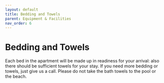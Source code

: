 ```yaml
---
layout: default
title: Bedding and Towels
parent: Equipment & Facilities
nav_order: 6
---
```


# Bedding and Towels

Each bed in the apartment will be made up in readiness for your arrival: also there should be sufficient towels for your stay. If you need more bedding or towels, just give us a call. Please do not take the bath towels to the pool or the beach.
